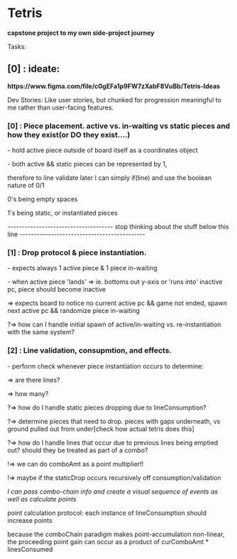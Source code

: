 <h1>Tetris</h1>
<b>capstone project to my own side-project journey</b>

Tasks: 
<h2>[0] : ideate:</h2> <b>https://www.figma.com/file/c0gEFa1p9FW7zXabF8VuBb/Tetris-Ideas</b>

Dev Stories: Like user stories, but chunked for progression meaningful to me rather than user-facing features. 
<h3>[0] : Piece placement. active vs. in-waiting vs static pieces and how they exist(or DO they exist....)</h3>
  <p>- hold active piece outside of board itself as a coordinates object</p>
  <p>- both active && static pieces can be represented by 1, </p>
  <p>therefore to line validate later I can simply if(line) and use the boolean nature of 0/1</p>
  <p>0's being empty spaces</p>
  <p>1's being static, or instantiated pieces</p>
  
------------------------------------- stop thinking about the stuff below this line --------------------------------------------<br />
<h3>[1] : Drop protocol & piece instantiation. </h3>
  <p>- expects always 1 active piece & 1 piece in-waiting</p>
  <p>- when active piece 'lands' => ie. bottoms out y-axis or 'runs into' inactive pc, piece should become inactive</p>
    <p>=> expects board to notice no current active pc && game not ended, spawn next active pc && randomize piece in-waiting</p>
    <p>?=> how can I handle initial spawn of active/in-waiting vs. re-instantiation with the same system?</p>
<h3>[2] : Line validation, consupmtion, and effects. </h3>
  <p>- perform check whenever piece instantiation occurs to determine: </p>
    <p>=> are there lines?</p>
    <p>=> how many? </p>
    <p>?=> how do I handle static pieces dropping due to lineConsumption? </p>
    <p>?=> determine pieces that need to drop. pieces with gaps underneath, vs ground pulled out from under[check how actual tetris does this]</p>
    <p>?=> how do I handle lines that occur due to previous lines being emptied out? should they be treated as part of a combo? </p>
      <p>!=> we can do comboAmt as a point multiplier!! </p>
      <p>!=> maybe if the staticDrop occurs recursively off consumption/validation </p>
      <p><i>I can pass combo-chain info and create a visual sequence of events as well as calculate points</i></p>
      <p>point calculation protocol: each instance of lineConsumption should increase points</p>
      <p>because the comboChain paradigm makes point-accumulation non-linear, the proceeding point gain can occur as a product of curComboAmt * linesConsumed</p>
